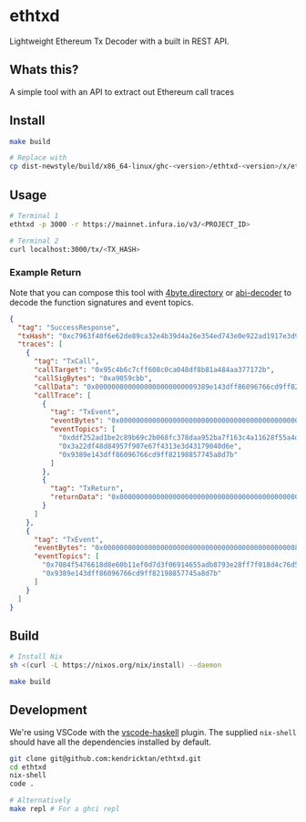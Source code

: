 # ethtxd
Lightweight Ethereum Tx Decoder with a built in REST API.

## Whats this?

A simple tool with an API to extract out Ethereum call traces

## Install

```bash
make build

# Replace with
cp dist-newstyle/build/x86_64-linux/ghc-<version>/ethtxd-<version>/x/ethtxd/build/ethtxd/ethtxd ~/.local/bin/ethtxd
```

## Usage

```bash
# Terminal 1
ethtxd -p 3000 -r https://mainnet.infura.io/v3/<PROJECT_ID>

# Terminal 2
curl localhost:3000/tx/<TX_HASH>
```

### Example Return

Note that you can compose this tool with [4byte.directory](https://www.4byte.directory/) or [abi-decoder](https://github.com/ConsenSys/abi-decoder) to decode the function signatures and event topics.

```json
{
  "tag": "SuccessResponse",
  "txHash": "0xc7963f40f6e62de89ca32e4b39d4a26e354ed743e0e922ad1917e3d90b6bbc2e",
  "traces": [
    {
      "tag": "TxCall",
      "callTarget": "0x95c4b6c7cff608c0ca048df8b81a484aa377172b",
      "callSigBytes": "0xa9059cbb",
      "callData": "0x0000000000000000000000009389e143dff86096766cd9ff82198857745a8d7b00000000000000000000000000000000000000000000000863a750c3291ed23b",
      "callTrace": [
        {
          "tag": "TxEvent",
          "eventBytes": "0x00000000000000000000000000000000000000000000000863a750c3291ed23b",
          "eventTopics": [
            "0xddf252ad1be2c89b69c2b068fc378daa952ba7f163c4a11628f55a4df523b3ef",
            "0x3a22df48d84957f907e67f4313e3d43179040d6e",
            "0x9389e143dff86096766cd9ff82198857745a8d7b"
          ]
        },
        {
          "tag": "TxReturn",
          "returnData": "0x0000000000000000000000000000000000000000000000000000000000000001"
        }
      ]
    },
    {
      "tag": "TxEvent",
      "eventBytes": "0x00000000000000000000000000000000000000000000000863a750c3291ed23b",
      "eventTopics": [
        "0x7084f5476618d8e60b11ef0d7d3f06914655adb8793e28ff7f018d4c76d505d5",
        "0x9389e143dff86096766cd9ff82198857745a8d7b"
      ]
    }
  ]
}
```

## Build

```bash
# Install Nix
sh <(curl -L https://nixos.org/nix/install) --daemon

make build
```

## Development

We're using VSCode with the [vscode-haskell](https://github.com/haskell/vscode-haskell/) plugin. The supplied `nix-shell` should have all the dependencies installed by default.

```bash
git clone git@github.com:kendricktan/ethtxd.git
cd ethtxd
nix-shell
code .
```

```bash
# Alternatively
make repl # For a ghci repl
```